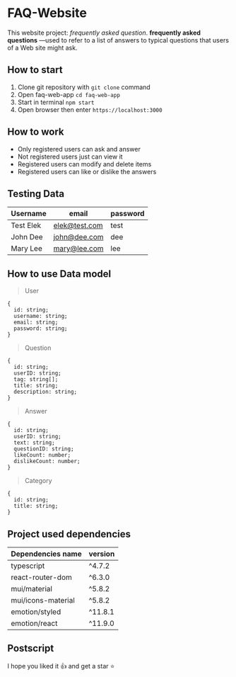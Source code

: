 # FAQ-Website
This website project: *frequently asked question*. **frequently asked questions** —used to refer to a list of answers to typical questions that users of a Web site might ask.

## How to start
1. Clone git repository with `git clone` command
2. Open faq-web-app  `cd faq-web-app`
3. Start in terminal `npm start`
4. Open browser then enter `https://localhost:3000`

## How to work
- Only registered users can ask and answer
- Not registered users just can view it
- Registered users can modify and delete items
- Registered users can like or dislike the answers

## Testing Data
| Username | email | password |
| ----- | ----- | ------ |
| Test Elek | elek@test.com | test |
| John Dee | john@dee.com | dee |
| Mary Lee | mary@lee.com | lee |


## How to use Data model
> User
```
{
  id: string;
  username: string;
  email: string;
  password: string;
}
```
> Question
```
{
  id: string;
  userID: string;
  tag: string[];
  title: string;
  description: string;
}
```
> Answer
```
{
  id: string;
  userID: string;
  text: string;
  questionID: string;
  likeCount: number;
  dislikeCount: number;
}
```
> Category
```
{
  id: string;
  title: string;
}
```
## Project used dependencies

| Dependencies name | version |
| ----- | ----- |
| typescript | ^4.7.2 | 
| react-router-dom | ^6.3.0 |
| mui/material | ^5.8.2 |
| mui/icons-material | ^5.8.2 |
| emotion/styled | ^11.8.1 | 
| emotion/react | ^11.9.0 |

## Postscript
I hope you liked it 👍 and get a star ⭐
